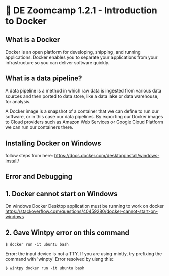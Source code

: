 # :movie_camera: DE Zoomcamp 1.2.1 - Introduction to Docker

## What is a Docker
Docker is an open platform for developing, shipping, and running applications. Docker enables you to separate your applications from your infrastructure so you can deliver software quickly.

## What is a data pipeline?
A data pipeline is a method in which raw data is ingested from various data sources and then ported to data store, like a data lake or data warehouse, for analysis.

A Docker image is a snapshot of a container that we can define to run our software, or in this case our data pipelines.
By exporting our Docker images to Cloud providers such as Amazon Web Services or Google Cloud Platform we can run our containers there.

## Installing Docker on Windows
follow steps from here: https://docs.docker.com/desktop/install/windows-install/

##  Error and Debugging
## 1. Docker cannot start on Windows
On windows Docker Desktop application must be running to work on docker
https://stackoverflow.com/questions/40459280/docker-cannot-start-on-windows

## 2. Gave Wintpy error on this command
```$ docker run -it ubuntu bash```

Error: the input device is not a TTY.  If you are using mintty, try prefixing the command with 'winpty'
Error resolved by uisng this:

```$ wintpy docker run -it ubuntu bash```

